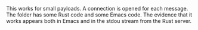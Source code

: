 This works for small payloads. A connection is opened for each message. The folder has some Rust code and some Emacs code. The evidence that it works appears both in Emacs and in the stdou stream from the Rust server.
